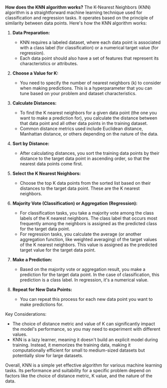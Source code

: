 **How does the KNN algorithm works?**
The K-Nearest Neighbors (KNN) algorithm is a straightforward machine learning technique used for classification and regression tasks. It operates based on the principle of similarity between data points. Here's how the KNN algorithm works:

1. **Data Preparation:**
   - KNN requires a labeled dataset, where each data point is associated with a class label (for classification) or a numerical target value (for regression).
   - Each data point should also have a set of features that represent its characteristics or attributes.

2. **Choose a Value for K:**
   - You need to specify the number of nearest neighbors (k) to consider when making predictions. This is a hyperparameter that you can tune based on your problem and dataset characteristics.

3. **Calculate Distances:**
   - To find the K nearest neighbors for a given data point (the one you want to make a prediction for), you calculate the distance between that data point and all other data points in the training dataset.
   - Common distance metrics used include Euclidean distance, Manhattan distance, or others depending on the nature of the data.

4. **Sort by Distance:**
   - After calculating distances, you sort the training data points by their distance to the target data point in ascending order, so that the nearest data points come first.

5. **Select the K Nearest Neighbors:**
   - Choose the top K data points from the sorted list based on their distances to the target data point. These are the K nearest neighbors.

6. **Majority Vote (Classification) or Aggregation (Regression):**
   - For classification tasks, you take a majority vote among the class labels of the K nearest neighbors. The class label that occurs most frequently among the neighbors is assigned as the predicted class for the target data point.
   - For regression tasks, you calculate the average (or another aggregation function, like weighted averaging) of the target values of the K nearest neighbors. This value is assigned as the predicted target value for the target data point.

7. **Make a Prediction:**
   - Based on the majority vote or aggregation result, you make a prediction for the target data point. In the case of classification, this prediction is a class label. In regression, it's a numerical value.

8. **Repeat for New Data Points:**
   - You can repeat this process for each new data point you want to make predictions for.

Key Considerations:
- The choice of distance metric and value of K can significantly impact the model's performance, so you may need to experiment with different values.
- KNN is a lazy learner, meaning it doesn't build an explicit model during training. Instead, it memorizes the training data, making it computationally efficient for small to medium-sized datasets but potentially slow for large datasets.

Overall, KNN is a simple yet effective algorithm for various machine learning tasks. Its performance and suitability for a specific problem depend on factors like the choice of distance metric, K value, and the nature of the data.